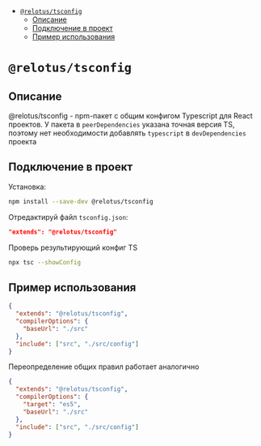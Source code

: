 <!-- START doctoc generated TOC please keep comment here to allow auto update -->
<!-- DON'T EDIT THIS SECTION, INSTEAD RE-RUN doctoc TO UPDATE -->

- [`@relotus/tsconfig`](#relotustsconfig)
  - [Описание](#%D0%BE%D0%BF%D0%B8%D1%81%D0%B0%D0%BD%D0%B8%D0%B5)
  - [Подключение в проект](#%D0%BF%D0%BE%D0%B4%D0%BA%D0%BB%D1%8E%D1%87%D0%B5%D0%BD%D0%B8%D0%B5-%D0%B2-%D0%BF%D1%80%D0%BE%D0%B5%D0%BA%D1%82)
  - [Пример использования](#%D0%BF%D1%80%D0%B8%D0%BC%D0%B5%D1%80-%D0%B8%D1%81%D0%BF%D0%BE%D0%BB%D1%8C%D0%B7%D0%BE%D0%B2%D0%B0%D0%BD%D0%B8%D1%8F)

<!-- END doctoc generated TOC please keep comment here to allow auto update -->

# `@relotus/tsconfig`

## Описание

@relotus/tsconfig - npm-пакет с общим конфигом Typescript для React проектов. У пакета в `peerDependencies` указана точная версия TS, поэтому нет необходимости добавлять `typescript` в `devDependencies` проекта

## Подключение в проект

Установка:

```sh
npm install --save-dev @relotus/tsconfig
```

Отредактируй файл `tsconfig.json`:

```json
"extends": "@relotus/tsconfig"
```

Проверь результирующий конфиг TS

```sh
npx tsc --showConfig
```

## Пример использования

```json
{
  "extends": "@relotus/tsconfig",
  "compilerOptions": {
    "baseUrl": "./src"
  },
  "include": ["src", "./src/config"]
}
```

Переопределение общиx правил работает аналогично

```json
{
  "extends": "@relotus/tsconfig",
  "compilerOptions": {
    "target": "es5",
    "baseUrl": "./src"
  },
  "include": ["src", "./src/config"]
}
```

